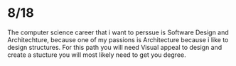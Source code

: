 # 8/18
The computer science career that i want to perssue is Software Design and Architechture, because one of my passions is Architecture because i like to design structures. For this path you will need Visual appeal to design and create a stucture you will most likely need to get you degree.
